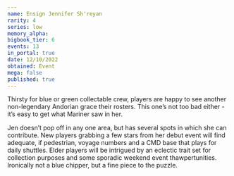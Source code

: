 ```yaml
---
name: Ensign Jennifer Sh'reyan
rarity: 4
series: low
memory_alpha:
bigbook_tier: 6
events: 13
in_portal: true
date: 12/10/2022
obtained: Event
mega: false
published: true
---
```


Thirsty for blue or green collectable crew, players are happy to see another non-legendary Andorian grace their rosters. This one’s not too bad either - it’s easy to get what Mariner saw in her.

Jen doesn’t pop off in any one area, but has several spots in which she can contribute. New players grabbing a few stars from her debut event will find adequate, if pedestrian, voyage numbers and a CMD base that plays for daily shuttles. Elder players will be intrigued by an eclectic trait set for collection purposes and some sporadic weekend event thawpertunities. Ironically not a blue chipper, but a fine piece to the puzzle.
